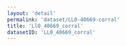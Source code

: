```yaml
---
layout: 'detail'
permalink: 'dataset/LL0-40669-corral'
title: 'Ll0_40669_corral'
datasetID: 'LL0_40669_corral'
---
```

